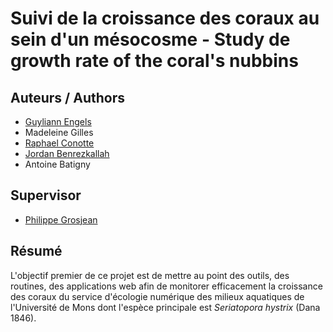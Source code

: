 <!-- README.md is generated from README.Rmd. Please edit that file -->
Suivi de la croissance des coraux au sein d'un mésocosme - Study de growth rate of the coral's nubbins
======================================================================================================

Auteurs / Authors
-----------------

-   [Guyliann Engels](https://github.com/GuyliannEngels)
-   Madeleine Gilles
-   [Raphael Conotte](https://github.com/RConotte)
-   [Jordan Benrezkallah](https://github.com/Jack177)
-   Antoine Batigny

Supervisor
----------

-   [Philippe Grosjean](https://github.com/phgrosjean)

Résumé
------

L'objectif premier de ce projet est de mettre au point des outils, des routines, des applications web afin de monitorer efficacement la croissance des coraux du service d'écologie numérique des milieux aquatiques de l'Université de Mons dont l'espèce principale est *Seriatopora hystrix* (Dana 1846).
